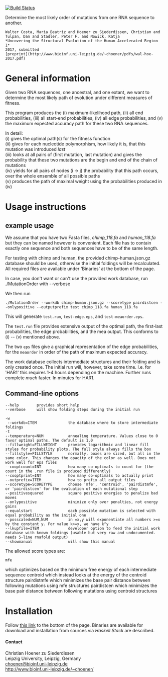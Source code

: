 [![Build Status](https://travis-ci.org/choener/MutationOrder.svg?branch=master)](https://travis-ci.org/choener/MutationOrder)

Determine the most likely order of mutations from one RNA sequence to another.

    Walter Costa, Maria Beatriz and Hoener zu Siederdissen, Christian and Tulpan, Dan and Stadler, Peter F. and Nowick, Katja  
    *Uncovering the Structural Evolution of the Human Accelerated Region 1*  
    2017, submitted  
    [preprint](http://www.bioinf.uni-leipzig.de/~choener/pdfs/wal-hoe-2017.pdf)  

# General information

Given two RNA sequences, one ancestral, and one extant, we want to determine
the most likely path of evolution under different measures of fitness.

This program produces the (i) maximum-likelihood path, (ii) all end
probabilities, (iii) all start-end probabilities, (iv) all edge probabilities,
and (v) the maximum expected accuracy path for these two RNA sequences.

In detail:  
(i)   gives the optimal path(s) for the fitness function  
(ii)  gives for each nucleotide polymorphism, how likely it is, that this mutation was introduced *last*  
(iii) looks at all pairs of (first mutation, last mutation) and gives the probability that these two mutations are the begin and end of the chain of mutations  
(iv)  yields for all pairs of nodes (i -> j) the probability that this path occurs, over the whole ensemble of all possible paths  
(v)   produces the path of maximal weight using the probabilities produced in (iv)  

# Usage instructions

## example usage

We assume that you have two Fasta files, *chimp_118.fa* and *human_118.fa* but
they can be named however is convenient. Each file has to contain exactly one
sequence and both sequences have to be of the same length.

For testing with chimp and human, the provided chimp-human.json.gz database
should be used, otherwise the initial foldings will be recalculated. All
required files are available under 'Binaries' at the bottom of the page.

In case, you don't want or can't use the provided work database, run
./MutationOrder with --verbose

We then run

    ./MutationOrder --workdb chimp-human.json.gz --scoretype pairdistcen --onlypositive --outputprefix test chimp_118.fa human_118.fa

This will generate ```test.run```, ```test-edge.eps```, and
```test-meaorder.eps```.

The ```test.run``` file provides extensive output of the optimal path, the
first-last probabilities, the edge probabilities, and the mea output. This
conforms to (i) -- (v) mentioned above.

The two ```eps``` files give a graphical representation of the edge
probabilities, for the ```meaorder``` in order of the path of maximum expected
accuracy.

The work database collects intermediate structures and their folding and is
only created once. The initial run will, however, take some time. I.e. for
'HAR1' this requires 1-4 hours depending on the machine. Further runs complete
*much* faster. In minutes for HAR1.

## Command-line options

    --help        provides short help
    --verbose     will show folding steps during the initial run

    -w
     --workdb=ITEM              the database where to store intermediate foldings
    -t
    --temperature=NUM           annealing temperature. Values close to 0 favor optimal paths. The default is 1.0
    --fillweight=FILLWEIGHT     provides logarithmic and linear fill styles for probability plots. The full style always fills the box
    --fillstyle=FILLSTYLE       normally, boxes are sized, but all in the same color. This changes the opacity of the color as well. Does not work well for eps files
    --cooptcount=INT            how many co-optimals to count for (the count in the .run file is produced differently)
    --cooptprint=INT            how many co-optimals to actually print
    --outprefix=ITEM            how to prefix all output files
    --scoretype=SCORETYPE       choose 'mfe', 'centroid', 'pairdistmfe', or 'pairdistcen' for the evaluation of each mutational step
    --positivesquared           square positive energies to penalize bad moves
    --onlypositive              minimize only over penalties, not energy gains
    --equalstart                each possible mutation is selected with equal probability as the initial one
    --posscaled=NUM,NUM         in =x,y will exponentiate all numbers >=x by the constant y. For value k>=x, we have k^y
    --lkupfile=ITEM             developer option to feed the initial work database with known foldings (usable but very raw and undocumented. needs 5-line rnafold output)
    --showmanual                will show this manual

The allowed score types are:  

    mfe
which optimizes based on the minimum free energy of each intermediate sequence
    centroid
which instead looks at the energy of the centroid structure
    pairdistmfe
which minimizes the base pair distance between following mutations using mfe structures
    pairdistcen
which minimizes the base pair distance between following mutations using centroid structures



# Installation

Follow [this
link](http://www.bioinf.uni-leipzig.de/~choener/software/MutationOrder.html) to
the bottom of the page. Binaries are available for download and installation
from sources via *Haskell Stack* are described.


#### Contact

Christian Hoener zu Siederdissen  
Leipzig University, Leipzig, Germany  
choener@bioinf.uni-leipzig.de  
http://www.bioinf.uni-leipzig.de/~choener/  

